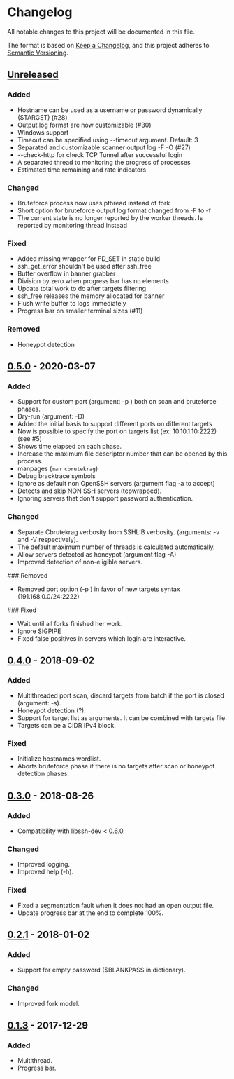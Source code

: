 # Changelog
All notable changes to this project will be documented in this file.

The format is based on [Keep a Changelog](https://keepachangelog.com/en/1.0.0/),
and this project adheres to [Semantic Versioning](https://semver.org/spec/v2.0.0.html).

## [Unreleased]

### Added

- Hostname can be used as a username or password dynamically ($TARGET) (#28)
- Output log format are now customizable (#30)
- Windows support
- Timeout can be specified using --timeout <seconds> argument. Default: 3
- Separated and customizable scanner output log -F <format> -O <file> (#27)
- --check-http for check TCP Tunnel after successful login
- A separated thread to monitoring the progress of processes
- Estimated time remaining and rate indicators

### Changed

- Bruteforce process now uses pthread instead of fork
- Short option for bruteforce output log format changed from -F to -f
- The current state is no longer reported by the worker threads. Is reported by
  monitoring thread instead

### Fixed

- Added missing wrapper for FD_SET in static build
- ssh_get_error shouldn't be used after ssh_free
- Buffer overflow in banner grabber
- Division by zero when progress bar has no elements
- Update total work to do after targets filtering
- ssh_free releases the memory allocated for banner
- Flush write buffer to logs immediately
- Progress bar on smaller terminal sizes (#11)

### Removed

- Honeypot detection

## [0.5.0] - 2020-03-07
### Added
- Support for custom port (argument: -p <PORT>) both on scan and bruteforce phases.
- Dry-run (argument: -D)
- Added the initial basis to support different ports on different targets
- Now is possible to specify the port on targets list (ex: 10.10.1.10:2222) (see #5)
- Shows time elapsed on each phase.
- Increase the maximum file descriptor number that can be opened by this process.
- manpages (`man cbrutekrag`)
- Debug bracktrace symbols
- Ignore as default non OpenSSH servers (argument flag -a to accept)
- Detects and skip NON SSH servers (tcpwrapped).
- Ignoring servers that don't support password authentication.

### Changed
- Separate Cbrutekrag verbosity from SSHLIB verbosity. (arguments: -v and -V respectively).
- The default maximum number of threads is calculated automatically.
- Allow servers detected as honeypot (argument flag -A)
- Improved detection of non-eligible servers.

### Removed
- Removed port option (-p <port>) in favor of new targets syntax (191.168.0.0/24:2222)

### Fixed
- Wait until all forks finished her work.
- Ignore SIGPIPE
- Fixed false positives in servers which login are interactive.

## [0.4.0] - 2018-09-02
### Added
- Multithreaded port scan, discard targets from batch if the port is closed (argument: -s).
- Honeypot detection (?).
- Support for target list as arguments. It can be combined with targets file.
- Targets can be a CIDR IPv4 block.

### Fixed
- Initialize hostnames wordlist.
- Aborts bruteforce phase if there is no targets after scan or honeypot detection phases.

## [0.3.0] - 2018-08-26
### Added
- Compatibility with libssh-dev < 0.6.0.

### Changed
- Improved logging.
- Improved help (-h).

### Fixed
- Fixed a segmentation fault when it does not had an open output file.
- Update progress bar at the end to complete 100%.

## [0.2.1] - 2018-01-02
### Added
- Support for empty password ($BLANKPASS in dictionary).

### Changed
- Improved fork model.

## [0.1.3] - 2017-12-29
### Added
- Multithread.
- Progress bar.


[Unreleased]: https://github.com/matricali/cbrutekrag/compare/0.5...HEAD
[0.5.0]: https://github.com/matricali/cbrutekrag/compare/0.4...0.5
[0.4.0]: https://github.com/matricali/cbrutekrag/compare/0.3...0.4
[0.3.0]: https://github.com/matricali/cbrutekrag/compare/0.2.6...0.3
[0.2.1]: https://github.com/matricali/cbrutekrag/compare/0.1...0.2
[0.1.3]: https://github.com/matricali/cbrutekrag/releases/tag/0.1
